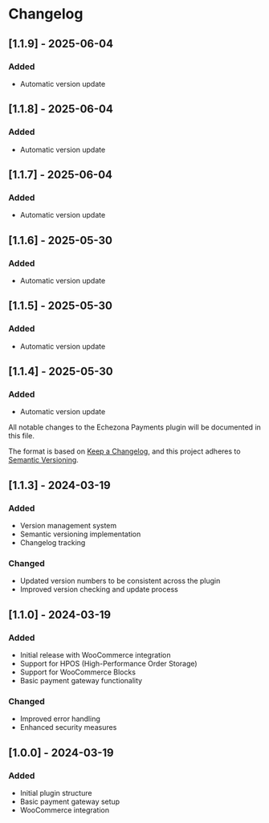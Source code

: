 # Changelog


## [1.1.9] - 2025-06-04
### Added
- Automatic version update


## [1.1.8] - 2025-06-04
### Added
- Automatic version update


## [1.1.7] - 2025-06-04
### Added
- Automatic version update


## [1.1.6] - 2025-05-30
### Added
- Automatic version update


## [1.1.5] - 2025-05-30
### Added
- Automatic version update


## [1.1.4] - 2025-05-30
### Added
- Automatic version update

All notable changes to the Echezona Payments plugin will be documented in this file.

The format is based on [Keep a Changelog](https://keepachangelog.com/en/1.0.0/),
and this project adheres to [Semantic Versioning](https://semver.org/spec/v2.0.0.html).

## [1.1.3] - 2024-03-19
### Added
- Version management system
- Semantic versioning implementation
- Changelog tracking

### Changed
- Updated version numbers to be consistent across the plugin
- Improved version checking and update process

## [1.1.0] - 2024-03-19
### Added
- Initial release with WooCommerce integration
- Support for HPOS (High-Performance Order Storage)
- Support for WooCommerce Blocks
- Basic payment gateway functionality

### Changed
- Improved error handling
- Enhanced security measures

## [1.0.0] - 2024-03-19
### Added
- Initial plugin structure
- Basic payment gateway setup
- WooCommerce integration 